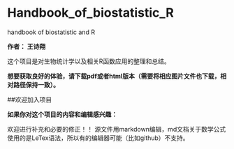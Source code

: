 # Handbook_of_biostatistic_R
handbook of biostatistic and R

**作者： 王诗翔**

这个项目是对生物统计学以及相关R函数应用的整理和总结。

**想要获取良好的体验，请下载pdf或者html版本（需要将相应图片文件也下载，相对路径保持一致）。**


##欢迎加入项目


**如果你对这个项目的内容和编辑感兴趣：**

欢迎进行补充和必要的修正！！
源文件用markdown编辑，md文档关于数学公式使用的是LeTex语法，所以有的编辑器可能（比如github）不支持。
